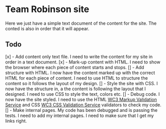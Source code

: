 # Team Robinson site

Here we just have a simple text document of the content for the site. The conted is also in order that it will appear.

## Todo
[x] - Add content only text file. I need to write the content for my site in order in a text document.
[x] - Mark-up content with HTML. I need to show the browser where each piece of content starts and stops.
[] - Add structure with HTML. I now have the content marked up with the correct HTML for each piece of content. I need to use HTML to structure the content so it follows the layout of my design.
[] - Style the site with CSS. I now have the structure in, a the content is following the layout that I designed. I need to use CSS to style the text, colors etc.
[] - Debug code. I now have the site styled. I need to use the HTML [WC3 Markup Validation Service](https://validator.w3.org/) and CSS [WC3 CSS Validation Service](https://jigsaw.w3.org/css-validator/) validators to check my code.
[] - Make internal pages. My code has been debugged and is passing the tests. I need to add my internal pages. I need to make sure that I get my links right.
